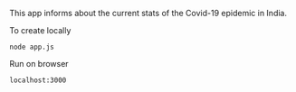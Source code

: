 This app informs about the current stats of the Covid-19 epidemic in India.

To create locally
```
node app.js
```
Run on browser
```
localhost:3000
```

